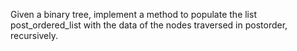 Given a binary tree, implement a method to populate the list post_ordered_list with the data of the nodes traversed in postorder, recursively.